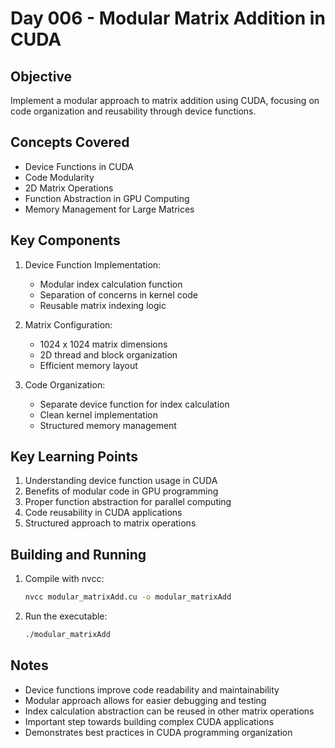 # Day 006 - Modular Matrix Addition in CUDA

## Objective
Implement a modular approach to matrix addition using CUDA, focusing on code organization and reusability through device functions.

## Concepts Covered
- Device Functions in CUDA
- Code Modularity
- 2D Matrix Operations
- Function Abstraction in GPU Computing
- Memory Management for Large Matrices

## Key Components
1. Device Function Implementation:
   - Modular index calculation function
   - Separation of concerns in kernel code
   - Reusable matrix indexing logic

2. Matrix Configuration:
   - 1024 x 1024 matrix dimensions
   - 2D thread and block organization
   - Efficient memory layout

3. Code Organization:
   - Separate device function for index calculation
   - Clean kernel implementation
   - Structured memory management

## Key Learning Points
1. Understanding device function usage in CUDA
2. Benefits of modular code in GPU programming
3. Proper function abstraction for parallel computing
4. Code reusability in CUDA applications
5. Structured approach to matrix operations

## Building and Running
1. Compile with nvcc:
   ```bash
   nvcc modular_matrixAdd.cu -o modular_matrixAdd
   ```
2. Run the executable:
   ```bash
   ./modular_matrixAdd
   ```

## Notes
- Device functions improve code readability and maintainability
- Modular approach allows for easier debugging and testing
- Index calculation abstraction can be reused in other matrix operations
- Important step towards building complex CUDA applications
- Demonstrates best practices in CUDA programming organization
